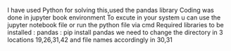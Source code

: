 I have used Python for solving this,used the pandas library
Coding was done in jupyter book environment 
To excute in your system u can use the jupyter notebook file or run the python file via cmd 
Required libraries to be installed : pandas : pip install pandas
we need to change the directory in 3 locations 19,26,31,42 and file names accordingly in 30,31
